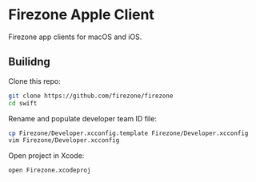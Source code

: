 # Firezone Apple Client

Firezone app clients for macOS and iOS.

## Builidng

Clone this repo:

```bash
git clone https://github.com/firezone/firezone
cd swift
```

Rename and populate developer team ID file:

```bash
cp Firezone/Developer.xcconfig.template Firezone/Developer.xcconfig
vim Firezone/Developer.xcconfig
```

Open project in Xcode:

```bash
open Firezone.xcodeproj
```
